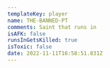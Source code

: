 ```yaml
---
templateKey: player
name: THE-BANNED-PT
comments: Saint that runs in
isAFK: false
runsInGetsKilled: true
isToxic: false
date: 2022-11-11T16:58:51.831Z
---
```

